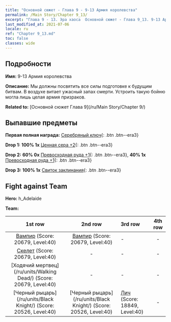 ```yaml
---
title: "Основной сюжет - Глава 9 - 9-13 Армия королевства"
permalink: /Main Story/Chapter 9_13/
excerpt: "Глава 9 - 13. Эра хаоса  Основной сюжет - Глава 9_13. 9-13 Армия королевства"
last_modified_at: 2021-07-06
locale: ru
ref: "Chapter 9_13.md"
toc: false
classes: wide
---
```


## Подробности

 **Имя:** 9-13 Армия королевства

 **Описание:** Мы должны посвятить все силы подготовке к будущим битвам. В воздухе витает ужасный запах смерти. Устроить такую бойню могла лишь целая армия призраков.

 **Related to:** [Основной сюжет Глава 9](/ru/Main Story/Chapter 9/)

## Выпавшие предметы

 **Первая полная награда:** [Серебряный ключ](/ItemsRU/con_693/){: .btn .btn--era3}

 **Drop 1:** **100% 1x** [Ценная сера +2](/ItemsRU/mat_29/){: .btn .btn--era3}

 **Drop 2:** **60% 0x** [Превосходная руда +1](/ItemsRU/mat_19/){: .btn .btn--era3}, **40% 1x** [Превосходная руда +1](/ItemsRU/mat_19/){: .btn .btn--era3}

 **Drop 3:** **100% 1x** [Свиток заклинания](/ItemsRU/con_694/){: .btn .btn--era3}


## Fight against Team
 **Hero:** h_Adelaide

 **Team:**


  | 1st row | 2nd row | 3rd row | 4th row |
  |:----:|:----:|:----|:----:|
  | [Вампир](/ru/units/Vampire/) (Score: 20679, Level:40)  | [Вампир](/ru/units/Vampire/) (Score: 20679, Level:40)  | - | - |
  | [Скелет](/ru/units/Skeleton/) (Score: 20679, Level:40)  | - | - | - |
  | [Ходячий мертвец](/ru/units/Walking Dead/) (Score: 20679, Level:40)  | - | - | - |
  | [Черный рыцарь](/ru/units/Black Knight/) (Score: 20526, Level:40)  | [Черный рыцарь](/ru/units/Black Knight/) (Score: 20526, Level:40)  | [Лич](/ru/units/Lich/) (Score: 18849, Level:40)  | - |


